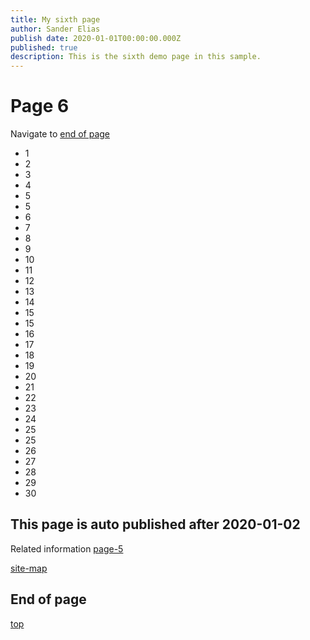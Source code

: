 ```yaml
---
title: My sixth page
author: Sander Elias
publish date: 2020-01-01T00:00:00.000Z
published: true
description: This is the sixth demo page in this sample.
---
```


# Page 6

Navigate to [end of page](#end-of-page)

- 1
- 2
- 3
- 4
- 5
- 5
- 6
- 7
- 8
- 9
- 10
- 11
- 12
- 13
- 14
- 15
- 15
- 16
- 17
- 18
- 19
- 20
- 21
- 22
- 23
- 24
- 25
- 25
- 26
- 27
- 28
- 29
- 30

## This page is auto published after 2020-01-02

Related information [page-5](/blog/page-5)

[site-map](/home)

## End of page

[top](#page-6)
